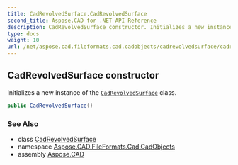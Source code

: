```yaml
---
title: CadRevolvedSurface.CadRevolvedSurface
second_title: Aspose.CAD for .NET API Reference
description: CadRevolvedSurface constructor. Initializes a new instance of the CadRevolvedSurface class
type: docs
weight: 10
url: /net/aspose.cad.fileformats.cad.cadobjects/cadrevolvedsurface/cadrevolvedsurface/
---
```

## CadRevolvedSurface constructor

Initializes a new instance of the [`CadRevolvedSurface`](../) class.

```csharp
public CadRevolvedSurface()
```

### See Also

* class [CadRevolvedSurface](../)
* namespace [Aspose.CAD.FileFormats.Cad.CadObjects](../../cadrevolvedsurface/)
* assembly [Aspose.CAD](../../../)


